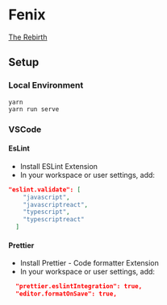 # Fenix

[The Rebirth](http://starcraft.wikia.com/wiki/Fenix)

## Setup

### Local Environment

```
yarn
yarn run serve
```

### VSCode

#### EsLint

* Install ESLint Extension
* In your workspace or user settings, add:

```json
"eslint.validate": [
    "javascript",
    "javascriptreact",
    "typescript",
    "typescriptreact"
  ]
```

#### Prettier

* Install Prettier - Code formatter Extension
* In your workspace or user settings, add:

```json
  "prettier.eslintIntegration": true,
  "editor.formatOnSave": true,
```
